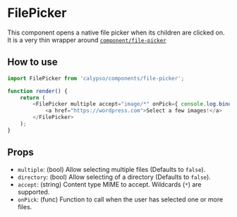 # FilePicker

This component opens a native file picker when its children are clicked on.
It is a very thin wrapper around
[`component/file-picker`](https://github.com/component/file-picker)

## How to use

```js
import FilePicker from 'calypso/components/file-picker';

function render() {
	return (
		<FilePicker multiple accept="image/*" onPick={ console.log.bind( console ) }>
			<a href="https://wordpress.com">Select a few images!</a>
		</FilePicker>
	);
}
```

## Props

- `multiple`: (bool) Allow selecting multiple files (Defaults to `false`).
- `directory`: (bool) Allow selecting of a directory (Defaults to `false`).
- `accept`: (string) Content type MIME to accept. Wildcards (`*`) are supported.
- `onPick`: (func) Function to call when the user has selected one or more files.
